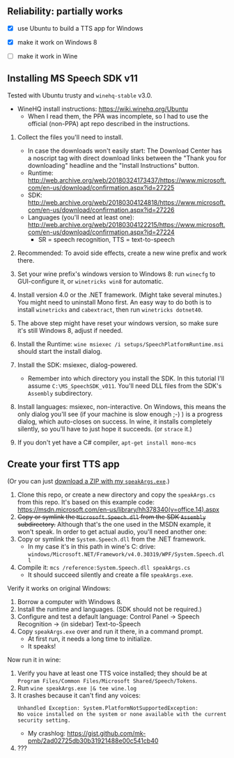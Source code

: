 ﻿
Reliability: partially works
----------------------------

* [x] use Ubuntu to build a TTS app for Windows
* [x] make it work on Windows 8
* [ ] make it work in Wine



Installing MS Speech SDK v11
----------------------------

Tested with Ubuntu trusty and `winehq-stable` v3.0.
* WineHQ install instructions: https://wiki.winehq.org/Ubuntu
  * When I read them, the PPA was incomplete, so I had to use the official
    (non-PPA) apt repo described in the instructions.

1. Collect the files you'll need to install.
    * In case the downloads won't easily start: The Download Center has a
      noscript tag with direct download links between the "Thank you for
      downloading" headline and the "Install Instructions" button.
    * Runtime:
      http://web.archive.org/web/20180324173437/https://www.microsoft.com/en-us/download/confirmation.aspx?id=27225
    * SDK:
      http://web.archive.org/web/20180304124818/https://www.microsoft.com/en-us/download/confirmation.aspx?id=27226
    * Languages (you'll need at least one):
      http://web.archive.org/web/20180304122215/https://www.microsoft.com/en-us/download/confirmation.aspx?id=27224
      * SR = speech recognition, TTS = text-to-speech

1. Recommended: To avoid side effects, create a new wine prefix and work there.

1. Set your wine prefix's windows version to Windows 8:
    run `winecfg` to GUI-configure it, or `winetricks win8` for automatic.
1. Install version 4.0 or the .NET framework. (Might take several minutes.)
    You might need to uninstall Mono first.
    An easy way to do both is to install `winetricks` and `cabextract`,
    then run `winetricks dotnet40`.
1. The above step might have reset your windows version, so
    make sure it's still Windows 8, adjust if needed.
1. Install the Runtime:
    `wine msiexec /i setups/SpeechPlatformRuntime.msi`
    should start the install dialog.
1. Install the SDK: msiexec, dialog-powered.
    * Remember into which directory you install the SDK.
      In this tutorial I'll assume `C:\MS_SpeechSDK_v011`.
      You'll need DLL files from the SDK's `Assembly` subdirectory.
1. Install languages: msiexec, non-interactive.
    On Windows, this means the only dialog you'll see (if your machine is slow
    enough ;-) ) is a progress dialog, which auto-closes on success.
    In wine, it installs completely silently,
    so you'll have to just hope it succeeds.
    (or `strace` it.)
1. If you don't yet have a C# compiler, `apt-get install mono-mcs`



Create your first TTS app
-------------------------

(Or you can just [download a ZIP with my `speakArgs.exe`][speakargs-exe-zip].)

  [speakargs-exe-zip]: http://l.proggr.de/?182heru3w

1. Clone this repo, or create a new directory and copy the `speakArgs.cs`
    from this repo. It's based on this example code:
    https://msdn.microsoft.com/en-us/library/hh378340(v=office.14).aspx
1. <del>Copy or symlink the `Microsoft.Speech.dll` from the SDK `Assembly`
    subdirectory.</del>
    Although that's the one used in the MSDN example, it won't speak.
    In order to get actual audio, you'll need another one:
1. Copy or symlink the `System.Speech.dll` from the .NET framework.
    * In my case it's in this path in wine's C: drive:
      `windows/Microsoft.NET/Framework/v4.0.30319/WPF/System.Speech.dll`
1. Compile it: `mcs /reference:System.Speech.dll speakArgs.cs`
    * It should succeed silently and create a file `speakArgs.exe`.

Verify it works on original Windows:

1. Borrow a computer with Windows 8.
1. Install the runtime and languages. (SDK should not be required.)
1. Configure and test a default language:
    Control Panel -> Speech Recognition -> (in sidebar) Text-to-Speech
1. Copy `speakArgs.exe` over and run it there, in a command prompt.
    * At first run, it needs a long time to initialize.
    * It speaks!

Now run it in wine:

1. Verify you have at least one TTS voice installed; they should be at
    `Program Files/Common Files/Microsoft Shared/Speech/Tokens`.
1. Run `wine speakArgs.exe |& tee wine.log`
1. It crashes because it can't find any voices:
    ```text
    Unhandled Exception: System.PlatformNotSupportedException:
    No voice installed on the system or none available with the current
    security setting.
    ```
    * My crashlog:
      https://gist.github.com/mk-pmb/2ad02725db30b31921488e00c541cb40
1. ???










